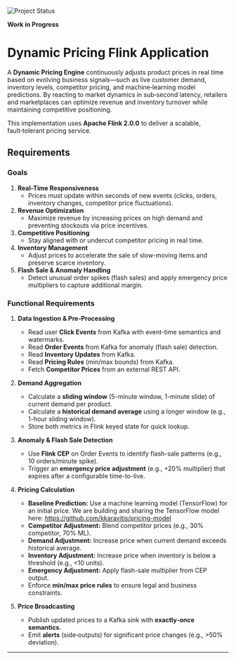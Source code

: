 ![Project Status](https://img.shields.io/badge/status-WIP-yellow.svg)

**Work in Progress** 

# Dynamic Pricing Flink Application

A **Dynamic Pricing Engine** continuously adjusts product prices in real time based on evolving business signals—such as live customer demand, inventory levels, competitor pricing, and machine‑learning model predictions. By reacting to market dynamics in sub‑second latency, retailers and marketplaces can optimize revenue and inventory turnover while maintaining competitive positioning.

This implementation uses **Apache Flink 2.0.0** to deliver a scalable, fault‑tolerant pricing service.

## Requirements

### Goals

1. **Real-Time Responsiveness**
   - Prices must update within seconds of new events (clicks, orders, inventory changes, competitor price fluctuations).
2. **Revenue Optimization**
   - Maximize revenue by increasing prices on high demand and preventing stockouts via price incentives.
3. **Competitive Positioning**
   - Stay aligned with or undercut competitor pricing in real time.
4. **Inventory Management**
   - Adjust prices to accelerate the sale of slow-moving items and preserve scarce inventory.
5. **Flash Sale & Anomaly Handling**
   - Detect unusual order spikes (flash sales) and apply emergency price multipliers to capture additional margin.

### Functional Requirements

1. **Data Ingestion & Pre‑Processing**
   - Read user **Click Events** from Kafka with event-time semantics and watermarks.
   - Read **Order Events** from Kafka for anomaly (flash sale) detection.
   - Read **Inventory Updates** from Kafka.
   - Read **Pricing Rules** (min/max bounds) from Kafka.
   - Fetch **Competitor Prices** from an external REST API.

2. **Demand Aggregation**
   - Calculate a **sliding window** (5-minute window, 1-minute slide) of current demand per product.
   - Calculate a **historical demand average** using a longer window (e.g., 1-hour sliding window).
   - Store both metrics in Flink keyed state for quick lookup.

3. **Anomaly & Flash Sale Detection**
   - Use **Flink CEP** on Order Events to identify flash-sale patterns (e.g., 10 orders/minute spike).
   - Trigger an **emergency price adjustment** (e.g., +20% multiplier) that expires after a configurable time-to-live.

4. **Pricing Calculation**
   - **Baseline Prediction:** Use a machine learning model (TensorFlow) for an initial price. We are building and sharing the TensorFlow model here: https://github.com/kkaravitis/pricing-model
   - **Competitor Adjustment:** Blend competitor prices (e.g., 30% competitor, 70% ML).
   - **Demand Adjustment:** Increase price when current demand exceeds historical average.
   - **Inventory Adjustment:** Increase price when inventory is below a threshold (e.g., <10 units).
   - **Emergency Adjustment:** Apply flash-sale multiplier from CEP output.
   - Enforce **min/max price rules** to ensure legal and business constraints.

5. **Price Broadcasting**
   - Publish updated prices to a Kafka sink with **exactly‑once semantics**.
   - Emit **alerts** (side‑outputs) for significant price changes (e.g., >50% deviation).
---